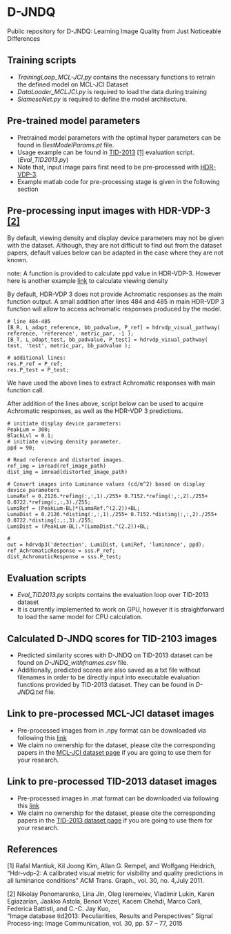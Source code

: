 # D-JNDQ
Public repository for D-JNDQ: Learning Image Quality from Just Noticeable Differences


## Training scripts

* *TrainingLoop_MCL-JCI.py* contains the necessary functions to retrain the defined model on MCL-JCI Dataset
* *DataLoader_MCLJCI.py* is required to load the data during training
* *SiameseNet.py* is required to define the model architecture.

## Pre-trained model parameters

* Pretrained model parameters with the optimal hyper parameters can be found in *BestModelParams.pt* file.
* Usage example can be found in [TID-2013](http://www.ponomarenko.info/tid2013.htm) [[1]](#1) evaluation script. (*Eval_TID2013.py*)
* Note that, input image pairs first need to be pre-processed with [HDR-VDP-3](https://sourceforge.net/projects/hdrvdp/files/hdrvdp/).
* Example matlab code for pre-processing stage is given in the following section

## Pre-processing input images with HDR-VDP-3 [[2]](#2)


By default, viewing density and display device parameters may not be given with the dataset. 
Although, they are not difficult to find out from the dataset papers, default values below can be adapted
in the case where they are not known.

note: A function is provided to calculate ppd value in HDR-VDP-3. 
However here is another example [link](http://phrogz.net/tmp/ScreenDensityCalculator.html#find:density,pxW:1920,pxH:720,size:12.3,sizeUnit:in,axis:diag,distance:31,distUnit:in) to calculate viewing density


By default, HDR-VDP 3 does not provide Achromatic responses as the main function output.
A small addition after lines 484 and 485 in main HDR-VDP 3 function will allow to access achromatic responses 
produced by the model.

```
# line 484-485
[B_R, L_adapt_reference, bb_padvalue, P_ref] = hdrvdp_visual_pathway( reference, 'reference', metric_par, -1 );
[B_T, L_adapt_test, bb_padvalue, P_test] = hdrvdp_visual_pathway( test, 'test', metric_par, bb_padvalue );

# additional lines:
res.P_ref = P_ref;
res.P_test = P_test;
```

We have used the above lines to extract Achromatic responses with main function call.

After addition of the lines above, script below can be used to acquire Achromatic responses, as well as the HDR-VDP 3 predictions.


```
# initiate display device parameters:
PeakLum = 300;
BlackLvl = 0.1;
# initiate viewing density parameter. 
ppd = 90;

# Read reference and distorted images.
ref_img = imread(ref_image_path)
dist_img = imread(distorted_image_path)

# Convert images into Luminance values (cd/m^2) based on display device parameters
LumaRef = 0.2126.*refimg(:,:,1)./255+ 0.7152.*refimg(:,:,2)./255+ 0.0722.*refimg(:,:,3)./255;
LumiRef = (PeakLum-BL)*(LumaRef.^(2.2))+BL;
LumaDist = 0.2126.*distimg(:,:,1)./255+ 0.7152.*distimg(:,:,2)./255+ 0.0722.*distimg(:,:,3)./255;
LumiDist = (PeakLum-BL).*(LumaDist.^(2.2))+BL;

# 
out = hdrvdp3('detection', LumiDist, LumiRef, 'luminance', ppd);
ref_AchromaticResponse = sss.P_ref;
dist_AchromaticResponse = sss.P_test;
```

## Evaluation scripts

* *Eval_TID2013.py* scripts contains the evaluation loop over TID-2013 dataset 
* It is currently implemented to work on GPU, however it is straightforward to load the same model for CPU calculation.

## Calculated D-JNDQ scores for TID-2103 images
* Predicted similarity scores with D-JNDQ on TID-2013 dataset can be found on *D-JNDQ_withfnames.csv* file.
* Additionally, predicted scores are also saved as a txt file without filenames in order to be directly input into 
  executable evaluation functions provided by TID-2013 dataset. They can be found in *D-JNDQ.txt* file.
  

## Link to pre-processed MCL-JCI dataset images

* Pre-processed images from  in .npy format can be downloaded via following this [link](https://drive.google.com/file/d/1e0rIZ9JwsVkvHvWN1O6vLXI21Jg0rjYb/view?usp=sharing)
* We claim no ownership for the dataset, please cite the corresponding papers in the [MCL-JCI dataset page](http://mcl.usc.edu/mcl-jci-dataset) if you are going to use them for your research.

## Link to pre-processed TID-2013 dataset images

* Pre-processed images in .mat format can be downloaded via following this [link](https://drive.google.com/file/d/1bPvn5kP95q6YseSifzZkDO4kBibve96k/view?usp=sharing)
* We claim no ownership for the dataset, please cite the corresponding papers in the [TID-2013 dataset page](http://www.ponomarenko.info/tid2013.htm) if you are going to use them for your research.

## References
<a id="1">[1]</a> 
Rafal Mantiuk, Kil Joong Kim, Allan G. Rempel, and Wolfgang  Heidrich,   
“Hdr-vdp-2: A calibrated visual metric for visibility and quality predictions in all luminance conditions”
ACM Trans. Graph., vol. 30, no. 4,July 2011.

<a id="1">[2]</a> 
Nikolay Ponomarenko, Lina Jin, Oleg Ieremeiev, Vladimir Lukin, Karen Egiazarian, Jaakko Astola, Benoit Vozel, Kacem Chehdi, Marco Carli, Federica Battisti, and C.-C. Jay Kuo,  
“Image database tid2013: Peculiarities, Results and Perspectives”
Signal Process-ing: Image Communication, vol. 30, pp. 57 – 77, 2015
